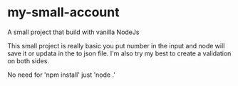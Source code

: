 # my-small-account

A small project that build with vanilla NodeJs


This small project is really basic you put number in the input
and node will save it or updata in the to json file.
I'm also try my best to create a validation on both sides.


No need for 'npm install' just 'node .'
